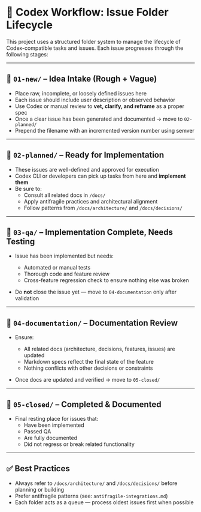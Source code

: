 # 🧠 Codex Workflow: Issue Folder Lifecycle

This project uses a structured folder system to manage the lifecycle of Codex-compatible tasks and issues. Each issue progresses through the following stages:

---

## 📂 `01-new/` – Idea Intake (Rough + Vague)

- Place raw, incomplete, or loosely defined issues here
- Each issue should include user description or observed behavior
- Use Codex or manual review to **vet, clarify, and reframe** as a proper spec
- Once a clear issue has been generated and documented → move to `02-planned/`
- Prepend the filename with an incremented version number using semver

---

## 📂 `02-planned/` – Ready for Implementation

- These issues are well-defined and approved for execution
- Codex CLI or developers can pick up tasks from here and **implement them**
- Be sure to:
  - Consult all related docs in `/docs/`
  - Apply antifragile practices and architectural alignment
  - Follow patterns from `/docs/architecture/` and `/docs/decisions/`

---

## 📂 `03-qa/` – Implementation Complete, Needs Testing

- Issue has been implemented but needs:

  - Automated or manual tests
  - Thorough code and feature review
  - Cross-feature regression check to ensure nothing else was broken

- Do **not** close the issue yet — move to `04-documentation` only after validation

---

## 📂 `04-documentation/` – Documentation Review

- Ensure:

  - All related docs (architecture, decisions, features, issues) are updated
  - Markdown specs reflect the final state of the feature
  - Nothing conflicts with other decisions or constraints

- Once docs are updated and verified → move to `05-closed/`

---

## 📂 `05-closed/` – Completed & Documented

- Final resting place for issues that:
  - Have been implemented
  - Passed QA
  - Are fully documented
  - Did not regress or break related functionality

---

## ✅ Best Practices

- Always refer to `/docs/architecture/` and `/docs/decisions/` before planning or building
- Prefer antifragile patterns (see: `antifragile-integrations.md`)
- Each folder acts as a queue — process oldest issues first when possible
